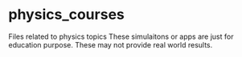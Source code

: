 # physics_courses
Files related to physics topics
These simulaitons or apps are just for education purpose. These may not provide real world results.
